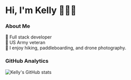 # Hi, I'm Kelly 🙋🏻‍♀️

### About Me
🔘 Full stack developer
</br>
🔘 US Army veteran
</br>
🔘 I enjoy hiking, paddleboarding, and drone photography. 
</br>

### GitHub Analytics
![Kelly's GitHub stats](https://github-readme-stats.vercel.app/api?username=kevans107&theme=synthwave&show_icons=true)

